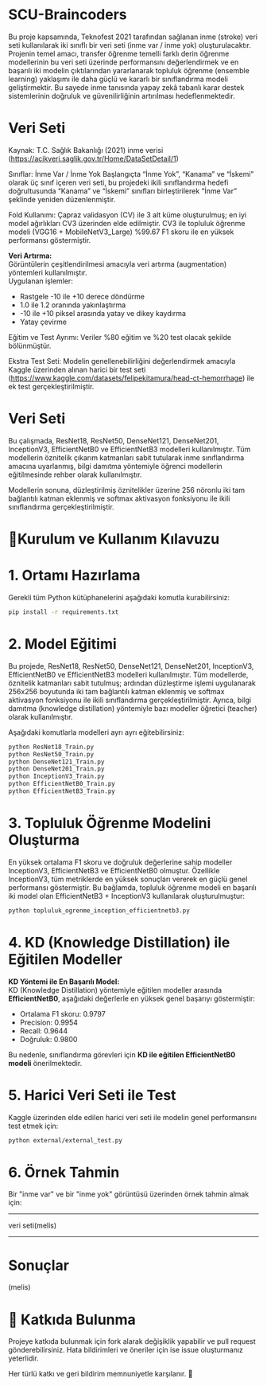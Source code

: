# SCU-Braincoders
Bu proje kapsamında, Teknofest 2021 tarafından sağlanan inme (stroke) veri seti kullanılarak iki sınıflı bir veri seti (inme var / inme yok) oluşturulacaktır. Projenin temel amacı, transfer öğrenme temelli farklı derin öğrenme modellerinin bu veri seti üzerinde performansını değerlendirmek ve en başarılı iki modelin çıktılarından yararlanarak topluluk öğrenme (ensemble learning) yaklaşımı ile daha güçlü ve kararlı bir sınıflandırma modeli geliştirmektir. Bu sayede inme tanısında yapay zekâ tabanlı karar destek sistemlerinin doğruluk ve güvenilirliğinin artırılması hedeflenmektedir.

# Veri Seti
Kaynak: T.C. Sağlık Bakanlığı (2021) inme verisi
(https://acikveri.saglik.gov.tr/Home/DataSetDetail/1)

Sınıflar: İnme Var / İnme Yok
Başlangıçta “İnme Yok”, “Kanama” ve “İskemi” olarak üç sınıf içeren veri seti, bu projedeki ikili sınıflandırma hedefi doğrultusunda “Kanama” ve “İskemi” sınıfları birleştirilerek “İnme Var” şeklinde yeniden düzenlenmiştir.

Fold Kullanımı: Çapraz validasyon (CV) ile 3 alt küme oluşturulmuş; en iyi model ağırlıkları CV3 üzerinden elde edilmiştir. CV3 ile topluluk öğrenme modeli (VGG16 + MobileNetV3_Large) %99.67 F1 skoru ile en yüksek performansı göstermiştir.

**Veri Artırma:**  
Görüntülerin çeşitlendirilmesi amacıyla veri artırma (augmentation) yöntemleri kullanılmıştır.  
Uygulanan işlemler:

- Rastgele -10 ile +10 derece döndürme  
- 1.0 ile 1.2 oranında yakınlaştırma  
- -10 ile +10 piksel arasında yatay ve dikey kaydırma  
- Yatay çevirme

Eğitim ve Test Ayrımı: Veriler %80 eğitim ve %20 test olacak şekilde bölünmüştür.

Ekstra Test Seti: Modelin genellenebilirliğini değerlendirmek amacıyla Kaggle üzerinden alınan harici bir test seti
(https://www.kaggle.com/datasets/felipekitamura/head-ct-hemorrhage) ile ek test gerçekleştirilmiştir.

# Veri Seti
Bu çalışmada, ResNet18, ResNet50, DenseNet121, DenseNet201, InceptionV3, EfficientNetB0 ve EfficientNetB3 modelleri kullanılmıştır. Tüm modellerin öznitelik çıkarım katmanları sabit tutularak inme sınıflandırma amacına uyarlanmış, bilgi damıtma yöntemiyle öğrenci modellerin eğitilmesinde rehber olarak kullanılmıştır.

Modellerin sonuna, düzleştirilmiş öznitelikler üzerine 256 nöronlu iki tam bağlantılı katman eklenmiş ve softmax aktivasyon fonksiyonu ile ikili sınıflandırma gerçekleştirilmiştir.

# 🔧Kurulum ve Kullanım Kılavuzu
# 1. Ortamı Hazırlama
Gerekli tüm Python kütüphanelerini aşağıdaki komutla kurabilirsiniz:

```bash
pip install -r requirements.txt
```


# 2. Model Eğitimi
Bu projede, ResNet18, ResNet50, DenseNet121, DenseNet201, InceptionV3, EfficientNetB0 ve EfficientNetB3 modelleri kullanılmıştır.
Tüm modellerde, öznitelik katmanları sabit tutulmuş; ardından düzleştirme işlemi uygulanarak 256x256 boyutunda iki tam bağlantılı katman eklenmiş ve softmax aktivasyon fonksiyonu ile ikili sınıflandırma gerçekleştirilmiştir. Ayrıca, bilgi damıtma (knowledge distillation) yöntemiyle bazı modeller öğretici (teacher) olarak kullanılmıştır.

Aşağıdaki komutlarla modelleri ayrı ayrı eğitebilirsiniz:
```bash
python ResNet18_Train.py
python ResNet50_Train.py
python DenseNet121_Train.py
python DenseNet201_Train.py
python InceptionV3_Train.py
python EfficientNetB0_Train.py
python EfficientNetB3_Train.py
```
  
# 3. Topluluk Öğrenme Modelini Oluşturma
En yüksek ortalama F1 skoru ve doğruluk değerlerine sahip modeller InceptionV3, EfficientNetB3 ve EfficientNetB0 olmuştur.
Özellikle InceptionV3, tüm metriklerde en yüksek sonuçları vererek en güçlü genel performansı göstermiştir.
Bu bağlamda, topluluk öğrenme modeli en başarılı iki model olan EfficientNetB3 + InceptionV3 kullanılarak oluşturulmuştur:

```bash
python topluluk_ogrenme_inception_efficientnetb3.py
```

# 4. KD (Knowledge Distillation) ile Eğitilen Modeller
**KD Yöntemi ile En Başarılı Model:**  
KD (Knowledge Distillation) yöntemiyle eğitilen modeller arasında **EfficientNetB0**, aşağıdaki değerlerle en yüksek genel başarıyı göstermiştir:

- Ortalama F1 skoru: 0.9797  
- Precision: 0.9954  
- Recall: 0.9644  
- Doğruluk: 0.9800  

Bu nedenle, sınıflandırma görevleri için **KD ile eğitilen EfficientNetB0 modeli** önerilmektedir.

  
# 5. Harici Veri Seti ile Test
Kaggle üzerinden elde edilen harici veri seti ile modelin genel performansını test etmek için:

```bash
python external/external_test.py
```

# 6. Örnek Tahmin
Bir "inme var" ve bir "inme yok" görüntüsü üzerinden örnek tahmin almak için:
****
veri seti(melis)
****

# Sonuçlar
(melis)

# 🤝 Katkıda Bulunma
Projeye katkıda bulunmak için fork alarak değişiklik yapabilir ve pull request gönderebilirsiniz.
Hata bildirimleri ve öneriler için ise issue oluşturmanız yeterlidir.

Her türlü katkı ve geri bildirim memnuniyetle karşılanır. 🙌









